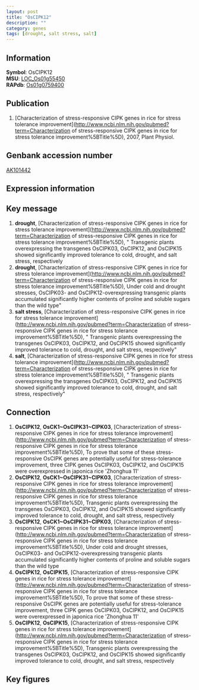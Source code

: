 ```yaml
---
layout: post
title: "OsCIPK12"
description: ""
category: genes
tags: [drought, salt stress, salt]
---
```


## Information
__Symbol__: OsCIPK12  
__MSU__: [LOC_Os01g55450](http://rice.plantbiology.msu.edu/cgi-bin/ORF_infopage.cgi?orf=LOC_Os01g55450)  
__RAPdb__: [Os01g0759400](http://rapdb.dna.affrc.go.jp/viewer/gbrowse_details/irgsp1?name=Os01g0759400)  

## Publication
1. [Characterization of stress-responsive CIPK genes in rice for stress tolerance improvement](http://www.ncbi.nlm.nih.gov/pubmed?term=Characterization of stress-responsive CIPK genes in rice for stress tolerance improvement%5BTitle%5D), 2007, Plant Physiol.

## Genbank accession number
[AK101442](http://www.ncbi.nlm.nih.gov/nuccore/AK101442)  

## Expression information

## Key message
1. __drought__, [Characterization of stress-responsive CIPK genes in rice for stress tolerance improvement](http://www.ncbi.nlm.nih.gov/pubmed?term=Characterization of stress-responsive CIPK genes in rice for stress tolerance improvement%5BTitle%5D), " Transgenic plants overexpressing the transgenes OsCIPK03, OsCIPK12, and OsCIPK15 showed significantly improved tolerance to cold, drought, and salt stress, respectively
2. __drought__, [Characterization of stress-responsive CIPK genes in rice for stress tolerance improvement](http://www.ncbi.nlm.nih.gov/pubmed?term=Characterization of stress-responsive CIPK genes in rice for stress tolerance improvement%5BTitle%5D),  Under cold and drought stresses, OsCIPK03- and OsCIPK12-overexpressing transgenic plants accumulated significantly higher contents of proline and soluble sugars than the wild type"
3. __salt stress__, [Characterization of stress-responsive CIPK genes in rice for stress tolerance improvement](http://www.ncbi.nlm.nih.gov/pubmed?term=Characterization of stress-responsive CIPK genes in rice for stress tolerance improvement%5BTitle%5D), " Transgenic plants overexpressing the transgenes OsCIPK03, OsCIPK12, and OsCIPK15 showed significantly improved tolerance to cold, drought, and salt stress, respectively"
4. __salt__, [Characterization of stress-responsive CIPK genes in rice for stress tolerance improvement](http://www.ncbi.nlm.nih.gov/pubmed?term=Characterization of stress-responsive CIPK genes in rice for stress tolerance improvement%5BTitle%5D), " Transgenic plants overexpressing the transgenes OsCIPK03, OsCIPK12, and OsCIPK15 showed significantly improved tolerance to cold, drought, and salt stress, respectively"

## Connection
1. __OsCIPK12__, __OsCK1~OsCIPK31~CIPK03__, [Characterization of stress-responsive CIPK genes in rice for stress tolerance improvement](http://www.ncbi.nlm.nih.gov/pubmed?term=Characterization of stress-responsive CIPK genes in rice for stress tolerance improvement%5BTitle%5D),  To prove that some of these stress-responsive OsCIPK genes are potentially useful for stress-tolerance improvement, three CIPK genes OsCIPK03, OsCIPK12, and OsCIPK15 were overexpressed in japonica rice 'Zhonghua 11'
2. __OsCIPK12__, __OsCK1~OsCIPK31~CIPK03__, [Characterization of stress-responsive CIPK genes in rice for stress tolerance improvement](http://www.ncbi.nlm.nih.gov/pubmed?term=Characterization of stress-responsive CIPK genes in rice for stress tolerance improvement%5BTitle%5D),  Transgenic plants overexpressing the transgenes OsCIPK03, OsCIPK12, and OsCIPK15 showed significantly improved tolerance to cold, drought, and salt stress, respectively
3. __OsCIPK12__, __OsCK1~OsCIPK31~CIPK03__, [Characterization of stress-responsive CIPK genes in rice for stress tolerance improvement](http://www.ncbi.nlm.nih.gov/pubmed?term=Characterization of stress-responsive CIPK genes in rice for stress tolerance improvement%5BTitle%5D),  Under cold and drought stresses, OsCIPK03- and OsCIPK12-overexpressing transgenic plants accumulated significantly higher contents of proline and soluble sugars than the wild type
4. __OsCIPK12__, __OsCIPK15__, [Characterization of stress-responsive CIPK genes in rice for stress tolerance improvement](http://www.ncbi.nlm.nih.gov/pubmed?term=Characterization of stress-responsive CIPK genes in rice for stress tolerance improvement%5BTitle%5D),  To prove that some of these stress-responsive OsCIPK genes are potentially useful for stress-tolerance improvement, three CIPK genes OsCIPK03, OsCIPK12, and OsCIPK15 were overexpressed in japonica rice 'Zhonghua 11'
5. __OsCIPK12__, __OsCIPK15__, [Characterization of stress-responsive CIPK genes in rice for stress tolerance improvement](http://www.ncbi.nlm.nih.gov/pubmed?term=Characterization of stress-responsive CIPK genes in rice for stress tolerance improvement%5BTitle%5D),  Transgenic plants overexpressing the transgenes OsCIPK03, OsCIPK12, and OsCIPK15 showed significantly improved tolerance to cold, drought, and salt stress, respectively

## Key figures



